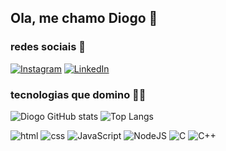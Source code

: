 

## Ola, me chamo Diogo 👋


### redes sociais 📱
<div>

[![Instagram](https://img.shields.io/badge/Instagram-E4405F?style=for-the-badge&logo=instagram&logoColor=white)](https://www.instagram.com/diogo_27.08/)
[![LinkedIn](https://img.shields.io/badge/LinkedIn-0077B5?style=for-the-badge&logo=linkedin&logoColor=white)](https://www.linkedin.com/in/diogoamss)
</div>


### tecnologias que domino 👨‍💻

![Diogo GitHub stats](https://github-readme-stats.vercel.app/api?username=Diogoamss&show_icons=true&theme=transparent)
![Top Langs](https://github-readme-stats.vercel.app/api/top-langs/?username=Diogoamss&layout=compact&bg_color=00000000)


![html](https://img.shields.io/badge/HTML5-E34F26?style=for-the-badge&logo=html5&logoColor=white)
![css](https://img.shields.io/badge/CSS3-1572B6?style=for-the-badge&logo=css3&logoColor=white)
![JavaScript](https://img.shields.io/badge/JavaScript-F7DF1E?style=for-the-badge&logo=javascript&logoColor=black)
<img alt="NodeJS" src="https://img.shields.io/badge/node.js-%2343853D.svg?style=for-the-badge&logo=node-dot-js&logoColor=white"/>
![C](https://img.shields.io/badge/C-00599C?style=for-the-badge&logo=c&logoColor=white)
![C++](https://img.shields.io/badge/c++-%2300599C.svg?style=for-the-badge&logo=c%2B%2B&logoColor=white)

<br><br>

